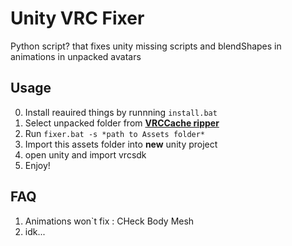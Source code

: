 # Unity VRC Fixer
Python script? that fixes unity missing scripts and blendShapes in animations in unpacked avatars

## Usage
0. Install reauired things by runnning `install.bat` 
1. Select unpacked folder from **[VRCCache ripper](https://github.com/vovan-ivanoff/VRCCacheRipper)**
2. Run `fixer.bat -s *path to Assets folder* ` 
3. Import this assets folder into **new** unity project
4. open unity and import vrcsdk
5. Enjoy!

## FAQ
1. Animations won`t fix : CHeck Body Mesh
2. idk...

